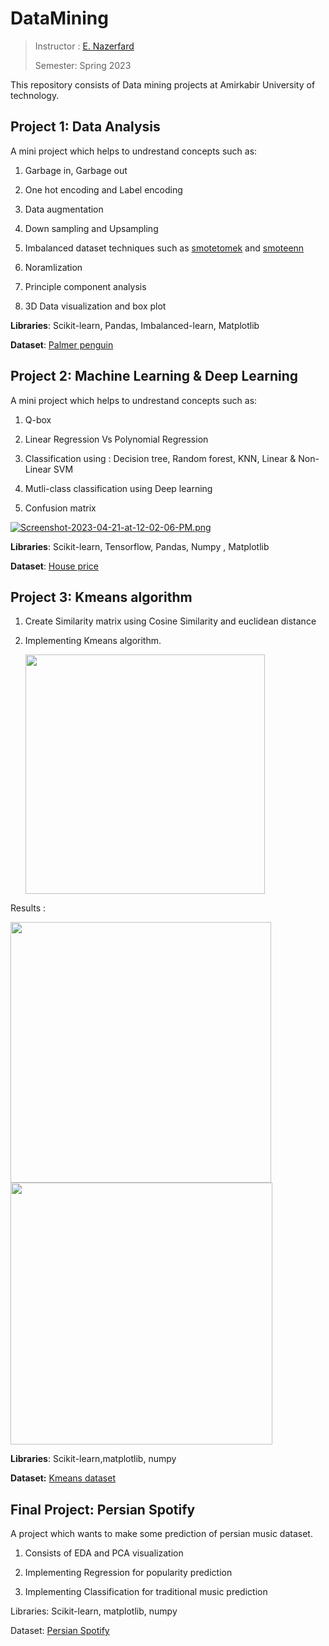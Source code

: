 # DataMining

> Instructor : [E. Nazerfard](https://scholar.google.com/citations?user=Cl5tre8AAAAJ&hl=en)
> 
> Semester: Spring 2023

This repository consists of Data mining projects at Amirkabir University of technology.

## Project 1: Data Analysis

A mini project which helps to undrestand concepts such as:

1. Garbage in, Garbage out

2. One hot encoding and Label encoding

3. Data augmentation

4. Down sampling and Upsampling

5. Imbalanced dataset techniques such as <u>smotetomek</u> and <u>smoteenn</u>

6. Noramlization

7. Principle component analysis

8. 3D Data visualization and box plot

**Libraries**: Scikit-learn, Pandas, Imbalanced-learn, Matplotlib

**Dataset**: [Palmer penguin](https://allisonhorst.github.io/palmerpenguins/)

## Project 2: Machine Learning & Deep Learning

A mini project which helps to undrestand concepts such as:

1. Q-box

2. Linear Regression Vs Polynomial Regression

3. Classification using : Decision tree, Random forest, KNN, Linear & Non-Linear SVM

4. Mutli-class classification using Deep learning

5. Confusion matrix

[![Screenshot-2023-04-21-at-12-02-06-PM.png](https://i.postimg.cc/15GZPkPx/Screenshot-2023-04-21-at-12-02-06-PM.png)](https://postimg.cc/nChWGwCT)

**Libraries**: Scikit-learn, Tensorflow, Pandas, Numpy , Matplotlib

**Dataset**: [House price](https://drive.google.com/file/d/17avT1w01dj9ELs8UiJS7yOmQkjd06Q3h/view?usp=sharing)

## Project 3: Kmeans algorithm

1. Create Similarity matrix using Cosine Similarity and euclidean distance

2. Implementing Kmeans algorithm.
   
   <img src="file:///Users/rojina/Desktop/learning/DataMining/Kmeans-algorithm/Kmeans.png" title="" alt="" width="383">

Results : 

<img src="file:///Users/rojina/Desktop/learning/DataMining/Kmeans-algorithm/ed.png" title="" alt="" width="417">

<img src="file:///Users/rojina/Desktop/learning/DataMining/Kmeans-algorithm/cs.png" title="" alt="" width="419">

**Libraries**: Scikit-learn,matplotlib, numpy

**Dataset:** [Kmeans dataset]()

## Final Project: Persian Spotify

A project which wants to make some prediction of persian music dataset.

1. Consists of EDA and PCA visualization

2. Implementing Regression for popularity prediction 

3. Implementing Classification for traditional music prediction

Libraries: Scikit-learn, matplotlib, numpy

Dataset: [Persian Spotify]()
